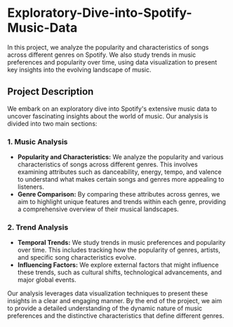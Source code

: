 # Exploratory-Dive-into-Spotify-Music-Data
In this project, we analyze the popularity and characteristics of songs across different genres on Spotify. We also study trends in music preferences and popularity over time, using data visualization to present key insights into the evolving landscape of music.

## Project Description
We embark on an exploratory dive into Spotify's extensive music data to uncover fascinating insights about the world of music. Our analysis is divided into two main sections:

### 1. Music Analysis
- **Popularity and Characteristics:** We analyze the popularity and various characteristics of songs across different genres. This involves examining attributes such as danceability, energy, tempo, and valence to understand what makes certain songs and genres more appealing to listeners.
- **Genre Comparison:** By comparing these attributes across genres, we aim to highlight unique features and trends within each genre, providing a comprehensive overview of their musical landscapes.

### 2. Trend Analysis
- **Temporal Trends:** We study trends in music preferences and popularity over time. This includes tracking how the popularity of genres, artists, and specific song characteristics evolve.
- **Influencing Factors:** We explore external factors that might influence these trends, such as cultural shifts, technological advancements, and major global events.

Our analysis leverages data visualization techniques to present these insights in a clear and engaging manner. By the end of the project, we aim to provide a detailed understanding of the dynamic nature of music preferences and the distinctive characteristics that define different genres.
